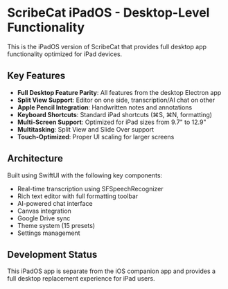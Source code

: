 # ScribeCat iPadOS - Desktop-Level Functionality

This is the iPadOS version of ScribeCat that provides full desktop app functionality optimized for iPad devices.

## Key Features

- **Full Desktop Feature Parity**: All features from the desktop Electron app
- **Split View Support**: Editor on one side, transcription/AI chat on other
- **Apple Pencil Integration**: Handwritten notes and annotations
- **Keyboard Shortcuts**: Standard iPad shortcuts (⌘S, ⌘N, formatting)
- **Multi-Screen Support**: Optimized for iPad sizes from 9.7" to 12.9"
- **Multitasking**: Split View and Slide Over support
- **Touch-Optimized**: Proper UI scaling for larger screens

## Architecture

Built using SwiftUI with the following key components:
- Real-time transcription using SFSpeechRecognizer
- Rich text editor with full formatting toolbar
- AI-powered chat interface
- Canvas integration
- Google Drive sync
- Theme system (15 presets)
- Settings management

## Development Status

This iPadOS app is separate from the iOS companion app and provides a full desktop replacement experience for iPad users.